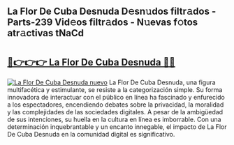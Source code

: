 ## La Flor De Cuba Desnuda D𝚎sn𝚞dos filtr𝚊dos - Parts-239 Vid𝚎os filtr𝚊dos - N𝚞evas f𝚘tos atr𝚊ctivas tNaCd

# <h2><a href="http://mb7jqe.tromn.icu/?c=La+Flor+De+Cuba+Desnuda">🔗👉👉👉 La Flor De Cuba Desnuda 🔗🔗</a></h2>

[![La Flor De Cuba Desnuda nuevo](https://i.imgur.com/pEAQMta.gif)](http://mb7jqe.tromn.icu/?c=La+Flor+De+Cuba+Desnuda)
La Flor De Cuba Desnuda, una figura multifacética y estimulante, se resiste a la categorización simple. Su forma innovadora de interactuar con el público en línea ha fascinado y enfurecido a los espectadores, encendiendo debates sobre la privacidad, la moralidad y las complejidades de las sociedades digitales. A pesar de la ambigüedad de sus intenciones, su huella en la cultura en línea es imborrable. Con una determinación inquebrantable y un encanto innegable, el impacto de La Flor De Cuba Desnuda en la comunidad digital es significativo.
